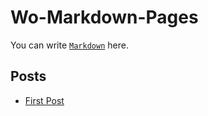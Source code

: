 Wo-Markdown-Pages
====

You can write [`Markdown`](https://github.com/LearnShare/Learning-Markdown) here.

Posts
----

+ [First Post](first-post.md)
